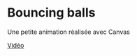 # Bouncing balls

Une petite animation réalisée avec Canvas

[Vidéo](https://youtu.be/Xh_3pGE7JLs)

